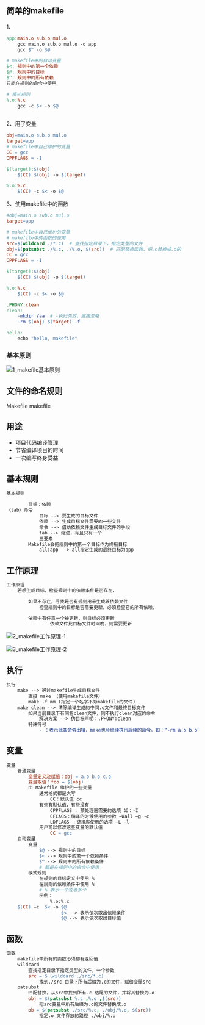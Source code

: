 ## 简单的makefile

1、

```makefile
app:main.o sub.o mul.o
	gcc main.o sub.o mul.o -o app
	gcc $^ -o $@

# makefile中的自动变量
$<: 规则中的第一个依赖
$@: 规则中的目标
$^: 规则中的所有依赖
只能在规则的命令中使用

# 模式规则
%.o:%.c
	gcc -c $< -o $@
	
```

2、用了变量

```makefile
obj=main.o sub.o mul.o
target=app
# makefile中自己维护的变量
CC = gcc
CPPFLAGS = -I

$(target):$(obj)
	$(CC) $(obj) -o $(target)

%.o:%.c
	$(CC) -c $< -o $@
```

3、使用makefile中的函数

```makefile
#obj=main.o sub.o mul.o
target=app

# makefile中自己维护的变量
# makefile中的函数的使用
src=$(wildcard ./*.c)  # 查找指定目录下，指定类型的文件
obj=$(patsubst ./%.c, ./%.o, $(src))  # 匹配替换函数，把.c替换成.o的
CC = gcc
CPPFLAGS = -I

$(target):$(obj)
	$(CC) $(obj) -o $(target)

%.o:%.c
	$(CC) -c $< -o $@

.PHONY:clean
clean:
	-mkdir /aa  # -执行失败，直接忽略
	-rm $(obj) $(target) -f

hello:
	echo "hello, makefile"
```

### 基本原则

![1_makefile基本原则](assets/1_makefile_basic_principle.png)



## 文件的命名规则

Makefile
makefile

## 用途

- 项目代码编译管理
- 节省编译项目的时间
- 一次编写终身受益

## 基本规则

```makefile
基本规则
	
		目标：依赖
（tab）命令
			目标 --> 要生成的目标文件
			依赖 --> 生成目标文件需要的一些文件
			命令 --> 借助依赖文件生成目标文件的手段
			tab --> 缩进，有且只有一个
			三要素
		Makefile会把规则中的第一个目标作为终极目标
			all:app --> all指定生成的最终目标为app
```

## 工作原理

```makefile
工作原理
	若想生成目标，检查规则中的依赖条件是否存在，

        如果不存在，寻找是否有规则用来生成该依赖文件
            检查规则中的目标是否需要更新，必须检查它的所有依赖，

        依赖中有任意一个被更新，则目标必须更新
                依赖文件比目标文件时间晚，则需要更新
```

![2_makefile工作原理-1](assets/2_makefile_work_principle.png)

![3_makefile工作原理-2](assets/3_makefile_work_principle_2.png)



## 执行

```makefile
执行
	make --> 通过makefile生成目标文件
		直接 make （使用makefile文件）
		make -f mm (指定一个名字不为makefile的文件)
	make clean --> 清除编译生成的中间.o文件和最终目标文件
		如果当前目录下有同名clean文件，则不执行clean对应的命令
			解决方案 --> 伪目标声明：.PHONY:clean
		特殊符号
			- ：表示此条命令出错，make也会继续执行后续的命令。如：“-rm a.o b.o”
```

## 变量

```makefile
变量
	普通变量
		变量定义及赋值：obj = a.o b.o c.o
		变量取值：foo = $(obj)
		由 Makefile 维护的一些变量
			通常格式都是大写
				CC：默认值 cc
			有些有默认值，有些没有
				CPPFLAGS : 预处理器需要的选项 如：-I
				CFLAGS：编译的时候使用的参数 –Wall –g -c
				LDFLAGS ：链接库使用的选项 –L -l
			用户可以修改这些变量的默认值
				CC = gcc
	自动变量
		变量
			$@ --> 规则中的目标
			$< --> 规则中的第一个依赖条件
			$^ --> 规则中的所有依赖条件
			# 都是在规则中的命令中使用
		模式规则
			在规则的目标定义中使用 %
			在规则的依赖条件中使用 %
			# % 表示一个或者多个
			示例：
				%.o:%.c
	$(CC) –c  $< -o $@
					$< --> 表示依次取出依赖条件
					$@ --> 表示依次取出目标值
```

## 函数

```makefile
函数
	makefile中所有的函数必须都有返回值
	wildcard
		查找指定目录下指定类型的文件，一个参数
		src = $（wildcard ./src/*.c)
			找到./src 目录下所有后缀为.c的文件，赋给变量src
	patsubst
		匹配替换，从src中找到所有.c 结尾的文件，并将其替换为.o
		obj = $(patsubst %.c ,%.o ,$(src))
			把src变量中所有后缀为.c的文件替换成.o
		ob = $(patsubst ./src/%.c, ./obj/%.o, $(src))
			指定.o 文件存放的路径 ./obj/%.o
```

